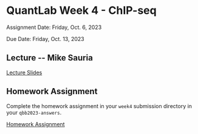 # QuantLab Week 4 - ChIP-seq

Assignment Date: Friday, Oct. 6, 2023

Due Date: Friday, Oct. 13, 2023

## Lecture -- Mike Sauria

<a href="https://docs.google.com/presentation/d/11MmpLL4GT3R4DR5yLdiDOyIxb547gbIhEsdN2YfKW3A/edit#slide=id.p">Lecture Slides</a>

## Homework Assignment

 Complete the homework assignment in your `week4` submission directory in your `qbb2023-answers`.

 [Homework Assignment](../assignments/lab/ChIP-seq/assignment/index.html)

